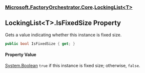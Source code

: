 ### [Microsoft.FactoryOrchestrator.Core](Microsoft_FactoryOrchestrator_Core.md 'Microsoft.FactoryOrchestrator.Core').[LockingList&lt;T&gt;](LockingList_T_.md 'Microsoft.FactoryOrchestrator.Core.LockingList&lt;T&gt;')
## LockingList&lt;T&gt;.IsFixedSize Property
Gets a value indicating whether this instance is fixed size.  
```csharp
public bool IsFixedSize { get; }
```
#### Property Value
[System.Boolean](https://docs.microsoft.com/en-us/dotnet/api/System.Boolean 'System.Boolean')
`true` if this instance is fixed size; otherwise, `false`.  
            
